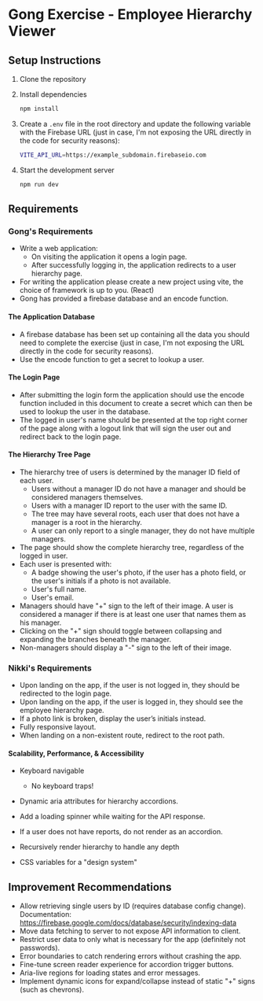 # Gong Exercise - Employee Hierarchy Viewer

## Setup Instructions

1. Clone the repository
2. Install dependencies

   ```bash
   npm install
   ```

3. Create a `.env` file in the root directory and update the following variable with the Firebase URL (just in case, I'm not exposing the URL directly in the code for security reasons):

   ```bash
   VITE_API_URL=https://example_subdomain.firebaseio.com
   ```

4. Start the development server

   ```bash
   npm run dev
   ```

## Requirements

### Gong's Requirements

- Write a web application:
  - On visiting the application it opens a login page.
  - After successfully logging in, the application redirects to a user hierarchy page.
- For writing the application please create a new project using vite, the choice of framework is up to you. (React)
- Gong has provided a firebase database and an encode function.

#### The Application Database

- A firebase database has been set up containing all the data you should need to complete the exercise (just in case, I'm not exposing the URL directly in the code for security reasons).
- Use the encode function to get a secret to lookup a user.

#### The Login Page

- After submitting the login form the application should use the encode function included in this document to create a secret which can then be used to lookup the user in the database.
- The logged in user's name should be presented at the top right corner of the page along with a logout link that will sign the user out and redirect back to the login page.

#### The Hierarchy Tree Page

- The hierarchy tree of users is determined by the manager ID field of each user.
  - Users without a manager ID do not have a manager and should be considered managers themselves.
  - Users with a manager ID report to the user with the same ID.
  - The tree may have several roots, each user that does not have a manager is a root in the hierarchy.
  - A user can only report to a single manager, they do not have multiple managers.
- The page should show the complete hierarchy tree, regardless of the logged in user.
- Each user is presented with:
  - A badge showing the user's photo, if the user has a photo field, or the user's initials if a photo is not available.
  - User's full name.
  - User's email.
- Managers should have "+" sign to the left of their image. A user is considered a manager if there is at least one user that names them as his manager.
- Clicking on the "+" sign should toggle between collapsing and expanding the branches beneath the manager.
- Non-managers should display a "-" sign to the left of their image.

### Nikki's Requirements

- Upon landing on the app, if the user is not logged in, they should be redirected to the login page.
- Upon landing on the app, if the user is logged in, they should see the employee hierarchy page.
- If a photo link is broken, display the user’s initials instead.
- Fully responsive layout.
- When landing on a non-existent route, redirect to the root path.

#### Scalability, Performance, & Accessibility

- Keyboard navigable
  - No keyboard traps!
- Dynamic aria attributes for hierarchy accordions.
- Add a loading spinner while waiting for the API response.
- If a user does not have reports, do not render as an accordion.

- Recursively render hierarchy to handle any depth

- CSS variables for a "design system"

## Improvement Recommendations

- Allow retrieving single users by ID (requires database config change). Documentation: <https://firebase.google.com/docs/database/security/indexing-data>
- Move data fetching to server to not expose API information to client.
- Restrict user data to only what is necessary for the app (definitely not passwords).
- Error boundaries to catch rendering errors without crashing the app.
- Fine-tune screen reader experience for accordion trigger buttons.
- Aria-live regions for loading states and error messages.
- Implement dynamic icons for expand/collapse instead of static "+" signs (such as chevrons).
